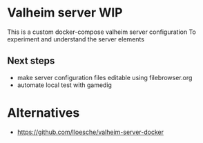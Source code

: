 # Valheim server WIP
This is a custom docker-compose valheim server configuration
To experiment and understand the server elements

## Next steps 
- make server configuration files editable using filebrowser.org
- automate local test with gamedig

# Alternatives

- https://github.com/lloesche/valheim-server-docker 